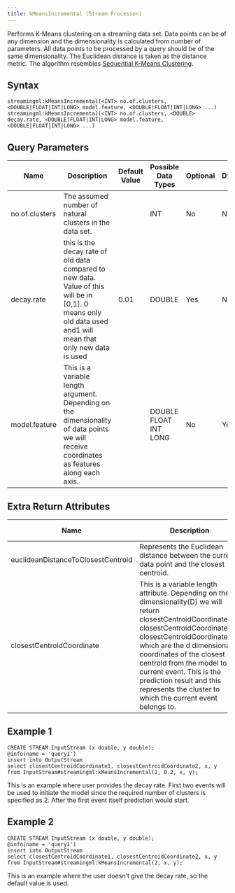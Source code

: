 ```yaml
---
title: kMeansIncremental (Stream Processor)
---
```


Performs K-Means clustering on a streaming data set. Data points can be
of any dimension and the dimensionality is calculated from number of
parameters. All data points to be processed by a query should be of the
same dimensionality. The Euclidean distance is taken as the distance metric. The algorithm resembles [Sequential K-Means Clustering](https://www.cs.princeton.edu/courses/archive/fall08/cos436/Duda/C/sk_means.htm).

## Syntax

    streamingml:kMeansIncremental(<INT> no.of.clusters, <DOUBLE|FLOAT|INT|LONG> model.feature, <DOUBLE|FLOAT|INT|LONG> ...)
    streamingml:kMeansIncremental(<INT> no.of.clusters, <DOUBLE> decay.rate, <DOUBLE|FLOAT|INT|LONG> model.feature, <DOUBLE|FLOAT|INT|LONG> ...)

## Query Parameters

| Name           | Description     | Default Value | Possible Data Types   | Optional | Dynamic |
|-------------|------------------------------------------|---------------|-----------------------|----------|---------|
| no.of.clusters | The assumed number of natural clusters in the data set.         |               | INT   | No       | No      |
| decay.rate     | this is the decay rate of old data compared to new data. Value of this will be in [0,1]. 0 means only old data used and1 will mean that only new data is used | 0.01          | DOUBLE| Yes      | No      |
| model.feature  | This is a variable length argument. Depending on the dimensionality of data points we will receive coordinates as features along each axis.     |               | DOUBLE FLOAT INT LONG | No       | Yes     |

## Extra Return Attributes

| Name               | Description             | Possible Types |
|---------------------------|----------------------------------------------------------------------------|----------------|
| euclideanDistanceToClosestCentroid | Represents the Euclidean distance between the current data point and the closest centroid.              | DOUBLE         |
| closestCentroidCoordinate          | This is a variable length attribute. Depending on the dimensionality(D) we will return closestCentroidCoordinate1, closestCentroidCoordinate2,... closestCentroidCoordinateD which are the d dimensional coordinates of the closest centroid from the model to the current event. This is the prediction result and this represents the cluster to which the current event belongs to. | DOUBLE         |

## Example 1

    CREATE STREAM InputStream (x double, y double);
    @info(name = 'query1')
    insert into OutputStream
    select closestCentroidCoordinate1, closestCentroidCoordinate2, x, y    
    from InputStream#streamingml:kMeansIncremental(2, 0.2, x, y);

This is an example where user provides the decay rate. First two events
will be used to initiate the model since the required number of clusters
is specified as 2. After the first event itself prediction would start.

## Example 2

    CREATE STREAM InputStream (x double, y double);
    @info(name = 'query1')
    insert into OutputStream
    select closestCentroidCoordinate1, closestCentroidCoordinate2, x, y    
    from InputStream#streamingml:kMeansIncremental(2, x, y);

This is an example where the user doesn't give the decay rate, so the default value is used.
